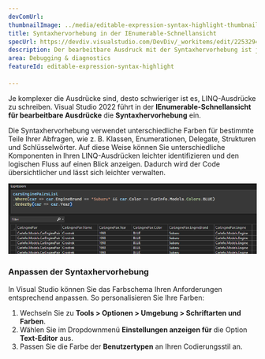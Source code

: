 ```yaml
---
devComUrl: 
thumbnailImage: ../media/editable-expression-syntax-highlight-thumbnail.png
title: Syntaxhervorhebung in der IEnumerable-Schnellansicht
specUrl: https://devdiv.visualstudio.com/DevDiv/_workitems/edit/2253294
description: Der bearbeitbare Ausdruck mit der Syntaxhervorhebung ist jetzt verfügbar.
area: Debugging & diagnostics
featureId: editable-expression-syntax-highlight

---
```



Je komplexer die Ausdrücke sind, desto schwieriger ist es, LINQ-Ausdrücke zu schreiben. Visual Studio 2022 führt in der **IEnumerable-Schnellansicht für bearbeitbare Ausdrücke** die **Syntaxhervorhebung** ein.

Die Syntaxhervorhebung verwendet unterschiedliche Farben für bestimmte Teile Ihrer Abfragen, wie z. B. Klassen, Enumerationen, Delegate, Strukturen und Schlüsselwörter. Auf diese Weise können Sie unterschiedliche Komponenten in Ihren LINQ-Ausdrücken leichter identifizieren und den logischen Fluss auf einen Blick anzeigen. Dadurch wird der Code übersichtlicher und lässt sich leichter verwalten.

![Syntaxhervorhebung in der IEnumerable-Schnellansicht](../media/editable-expression-syntax-highlighting.png)

### Anpassen der Syntaxhervorhebung

In Visual Studio können Sie das Farbschema Ihren Anforderungen entsprechend anpassen. So personalisieren Sie Ihre Farben:

1. Wechseln Sie zu **Tools > Optionen > Umgebung > Schriftarten und Farben**.
2. Wählen Sie im Dropdownmenü **Einstellungen anzeigen für** die Option **Text-Editor** aus.
3. Passen Sie die Farbe der **Benutzertypen** an Ihren Codierungsstil an.
